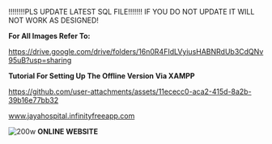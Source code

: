 !!!!!!!!PLS UPDATE LATEST SQL FILE!!!!!!!
IF YOU DO NOT UPDATE IT WILL NOT WORK AS DESIGNED!

**For All Images Refer To:**

 https://drive.google.com/drive/folders/16n0R4FIdLVyiusHABNRdUb3CdQNv95uB?usp=sharing

**Tutorial For Setting Up The Offline Version Via XAMPP**

https://github.com/user-attachments/assets/11ececc0-aca2-415d-8a2b-39b16e77bb32


www.jayahospital.infinityfreeapp.com




![200w](https://github.com/user-attachments/assets/67a546ee-9baa-4468-85cf-85de384327fe)
**ONLINE WEBSITE**
